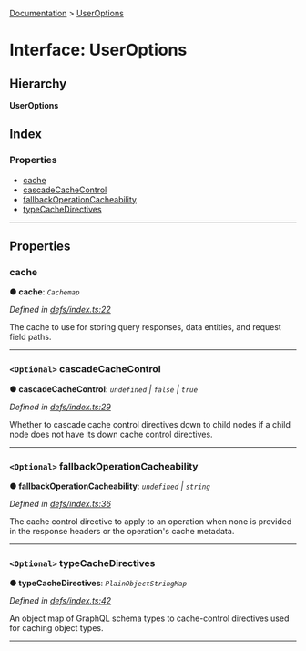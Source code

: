 [Documentation](../README.md) > [UserOptions](../interfaces/useroptions.md)

# Interface: UserOptions

## Hierarchy

**UserOptions**

## Index

### Properties

* [cache](useroptions.md#cache)
* [cascadeCacheControl](useroptions.md#cascadecachecontrol)
* [fallbackOperationCacheability](useroptions.md#fallbackoperationcacheability)
* [typeCacheDirectives](useroptions.md#typecachedirectives)

---

## Properties

<a id="cache"></a>

###  cache

**● cache**: *`Cachemap`*

*Defined in [defs/index.ts:22](https://github.com/bad-batch/handl/blob/20503ed/packages/cache-manager/src/defs/index.ts#L22)*

The cache to use for storing query responses, data entities, and request field paths.

___
<a id="cascadecachecontrol"></a>

### `<Optional>` cascadeCacheControl

**● cascadeCacheControl**: *`undefined` \| `false` \| `true`*

*Defined in [defs/index.ts:29](https://github.com/bad-batch/handl/blob/20503ed/packages/cache-manager/src/defs/index.ts#L29)*

Whether to cascade cache control directives down to child nodes if a child node does not have its down cache control directives.

___
<a id="fallbackoperationcacheability"></a>

### `<Optional>` fallbackOperationCacheability

**● fallbackOperationCacheability**: *`undefined` \| `string`*

*Defined in [defs/index.ts:36](https://github.com/bad-batch/handl/blob/20503ed/packages/cache-manager/src/defs/index.ts#L36)*

The cache control directive to apply to an operation when none is provided in the response headers or the operation's cache metadata.

___
<a id="typecachedirectives"></a>

### `<Optional>` typeCacheDirectives

**● typeCacheDirectives**: *`PlainObjectStringMap`*

*Defined in [defs/index.ts:42](https://github.com/bad-batch/handl/blob/20503ed/packages/cache-manager/src/defs/index.ts#L42)*

An object map of GraphQL schema types to cache-control directives used for caching object types.

___

